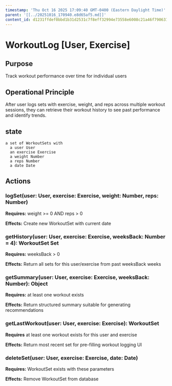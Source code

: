 ```yaml
---
timestamp: 'Thu Oct 16 2025 17:09:40 GMT-0400 (Eastern Daylight Time)'
parent: '[[../20251016_170940.e8d65af5.md]]'
content_id: d1231ffdef0bbd1b31d2531c7f8eff32994e73558e6008c21a46f7906312c881
---
```


# WorkoutLog \[User, Exercise]

## Purpose

Track workout performance over time for individual users

## Operational Principle

After user logs sets with exercise, weight, and reps across multiple workout sessions, they can retrieve their workout history to see past performance and identify trends.

## state

```
a set of WorkoutSets with
  a user User
  an exercise Exercise
  a weight Number
  a reps Number
  a date Date
```

## Actions

### logSet(user: User, exercise: Exercise, weight: Number, reps: Number)

**Requires:** weight >= 0 AND reps > 0

**Effects:** Create new WorkoutSet with current date

### getHistory(user: User, exercise: Exercise, weeksBack: Number = 4): WorkoutSet Set

**Requires:** weeksBack > 0

**Effects:** Return all sets for this user/exercise from past weeksBack weeks

### getSummary(user: User, exercise: Exercise, weeksBack: Number): Object

**Requires:** at least one workout exists

**Effects:** Return structured summary suitable for generating recommendations

### getLastWorkout(user: User, exercise: Exercise): WorkoutSet

**Requires** at least one workout exists for this user and exercise

**Effects:** Return most recent set for pre-filling workout logging UI

### deleteSet(user: User, exercise: Exercise, date: Date)

**Requires:** WorkoutSet exists with these parameters

**Effects:** Remove WorkoutSet from database
